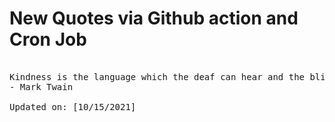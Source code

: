 # New Quotes via Github action and Cron Job

<pre>
<!-- #quote -->
Kindness is the language which the deaf can hear and the blind can see.
- Mark Twain

Updated on: [10/15/2021]
<!-- #quoteEnd -->
</pre>
